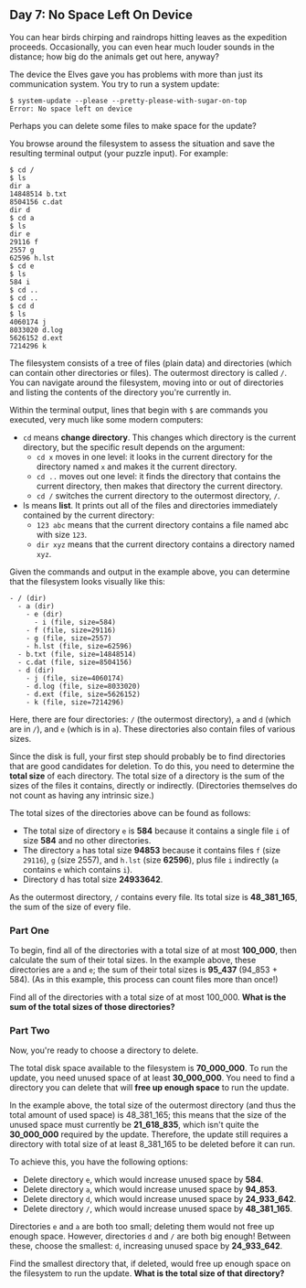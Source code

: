 ## Day 7: No Space Left On Device

You can hear birds chirping and raindrops hitting leaves as the expedition proceeds. Occasionally, you can even hear much louder sounds in the distance; how big do the animals get out here, anyway?

The device the Elves gave you has problems with more than just its communication system. You try to run a system update:

```shell
$ system-update --please --pretty-please-with-sugar-on-top
Error: No space left on device
```

Perhaps you can delete some files to make space for the update?

You browse around the filesystem to assess the situation and save the resulting terminal output (your puzzle input). For example:

```shell
$ cd /
$ ls
dir a
14848514 b.txt
8504156 c.dat
dir d
$ cd a
$ ls
dir e
29116 f
2557 g
62596 h.lst
$ cd e
$ ls
584 i
$ cd ..
$ cd ..
$ cd d
$ ls
4060174 j
8033020 d.log
5626152 d.ext
7214296 k
```

The filesystem consists of a tree of files (plain data) and directories (which can contain other directories or files). The outermost directory is called `/`. You can navigate around the filesystem, moving into or out of directories and listing the contents of the directory you're currently in.

Within the terminal output, lines that begin with `$` are commands you executed, very much like some modern computers:

* `cd` means **change directory**. This changes which directory is the current directory, but the specific result depends on the argument:
   * `cd x` moves in one level: it looks in the current directory for the directory named `x` and makes it the current directory.
   * `cd ..` moves out one level: it finds the directory that contains the current directory, then makes that directory the current directory.
   * `cd /` switches the current directory to the outermost directory, `/`.
* ls means **list**. It prints out all of the files and directories immediately contained by the current directory:
   * `123 abc` means that the current directory contains a file named abc with size `123`.
   * `dir xyz` means that the current directory contains a directory named `xyz`.

Given the commands and output in the example above, you can determine that the filesystem looks visually like this:

```
- / (dir)
  - a (dir)
    - e (dir)
      - i (file, size=584)
    - f (file, size=29116)
    - g (file, size=2557)
    - h.lst (file, size=62596)
  - b.txt (file, size=14848514)
  - c.dat (file, size=8504156)
  - d (dir)
    - j (file, size=4060174)
    - d.log (file, size=8033020)
    - d.ext (file, size=5626152)
    - k (file, size=7214296)
```

Here, there are four directories: `/` (the outermost directory), `a` and `d` (which are in `/`), and `e` (which is in `a`). These directories also contain files of various sizes.

Since the disk is full, your first step should probably be to find directories that are good candidates for deletion. To do this, you need to determine the **total size** of each directory. The total size of a directory is the sum of the sizes of the files it contains, directly or indirectly. (Directories themselves do not count as having any intrinsic size.)

The total sizes of the directories above can be found as follows:

* The total size of directory `e` is **584** because it contains a single file `i` of size **584** and no other directories.
* The directory `a` has total size **94853** because it contains files `f` (size `29116`), `g` (size 2557), and `h.lst` (size **62596**), plus file `i` indirectly (`a` contains `e` which contains `i`).
* Directory d has total size **24933642**.

As the outermost directory, `/` contains every file. Its total size is **48_381_165**, the sum of the size of every file.

### Part One

To begin, find all of the directories with a total size of at most **100_000**, then calculate the sum of their total sizes. 
In the example above, these directories are `a` and `e`; the sum of their total sizes is **95_437** (94_853 + 584). (As in this example, this process can count files more than once!)

Find all of the directories with a total size of at most 100_000. 
**What is the sum of the total sizes of those directories?**


### Part Two

Now, you're ready to choose a directory to delete.

The total disk space available to the filesystem is **70_000_000**.
To run the update, you need unused space of at least **30_000_000**.
You need to find a directory you can delete that will **free up enough space** to run the update.

In the example above, the total size of the outermost directory (and thus the total amount of used space) is 48_381_165; this means that the size of the unused space must currently be **21_618_835**, which isn't quite the **30_000_000** required by the update. Therefore, the update still requires a directory with total size of at least 8_381_165 to be deleted before it can run.

To achieve this, you have the following options:

* Delete directory `e`, which would increase unused space by **584**.
* Delete directory `a`, which would increase unused space by **94_853**.
* Delete directory `d`, which would increase unused space by **24_933_642**.
* Delete directory `/`, which would increase unused space by **48_381_165**.

Directories `e` and `a` are both too small; deleting them would not free up enough space. 
However, directories `d` and `/` are both big enough!
Between these, choose the smallest: `d`, increasing unused space by **24_933_642**.

Find the smallest directory that, if deleted, would free up enough space on the filesystem to run the update. **What is the total size of that directory?**